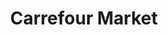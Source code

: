 ---
title: "Carrefour Market"
url: /madrid/carrefour-market-calle-de-fuencarral/
shop: supermercado
---